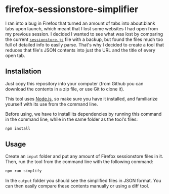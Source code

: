 
firefox-sessionstore-simplifier
===============================

I ran into a bug in Firefox that turned an amount of tabs into about:blank tabs upon launch, which meant that I lost some websites I had open from my previous session. I decided I wanted to see what was lost by comparing the current [`sessionstore.js`][sessionstore] file with a backup, but found the files much too full of detailed info to easily parse. That's why I decided to create a tool that reduces that file's JSON contents into just the URL and the title of every open tab.

[sessionstore]: https://support.mozilla.org/en-US/kb/profiles-where-firefox-stores-user-data


## Installation

Just copy this repository into your computer (from Github you can download the contents in a zip file, or use Git to clone it).

This tool uses [Node.js][node], so make sure you have it installed, and familiarize yourself with its use from the command line.

Before using, we have to install its dependencies by running this command in the command line, while in the same folder as the tool's files:

```bash
npm install
```

[node]: https://nodejs.org/


## Usage

Create an `input` folder and put any amount of Firefox sessionstore files in it. Then, run the tool from the command line with the following command:

```bash
npm run simplify
```

In the `output` folder you should see the simplified files in JSON format. You can then easily compare these contents manually or using a diff tool.

